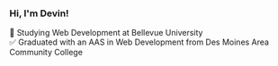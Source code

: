### Hi, I'm Devin!

🎒 Studying Web Development at Bellevue University<br>
✅ Graduated with an AAS in Web Development from Des Moines Area Community College<br>

<!--
**B4IGit/B4IGit** is a ✨ _special_ ✨ repository because its `README.md` (this file) appears on your GitHub profile.

Here are some ideas to get you started:

- 🔭 I’m currently working on ...
- 🌱 I’m currently learning ...
- 👯 I’m looking to collaborate on ...
- 🤔 I’m looking for help with ...
- 💬 Ask me about ...
- 📫 How to reach me: ...
- 😄 Pronouns: ...
- ⚡ Fun fact: ...
-->
